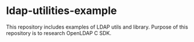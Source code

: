 # ldap-utilities-example
This repository includes examples of LDAP utils and library. Purpose of this repository is to research OpenLDAP C SDK.
